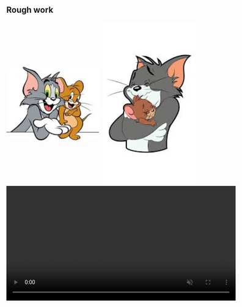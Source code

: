 ## Rough work

<div style="display: flex; gap: 10px;">
  <img src="./public/left.jpg" width="48%" />
  <img src="./public/right.jpg" width="48%" />
</div>


<video width="600" autoplay muted loop controls>
  <source src="https://www.w3schools.com/html/mov_bbb.mp4" type="video/mp4">
  Your browser does not support the video tag.
</video>
